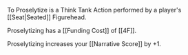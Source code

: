 To Proselytize is a Think Tank Action performed by a player's [[Seat|Seated]] Figurehead.

Proselytizing has a [[Funding Cost]] of [[4F]].


Proselytizing increases your [[Narrative Score]] by +1.